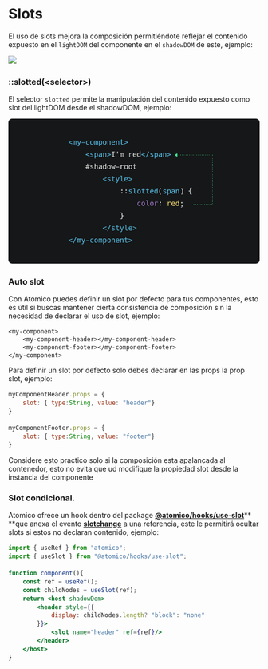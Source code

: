 # Slots

El uso de slots mejora la composición permitiéndote reflejar el contenido expuesto en el `lightDOM` del componente en el `shadowDOM` de este, ejemplo:

![](../../.gitbook/assets/web\_1366\_7.png)

### ::slotted(\<selector>)

El selector `slotted`  permite la manipulación del contenido expuesto como slot del lightDOM desde el shadowDOM, ejemplo:

![](../../.gitbook/assets/slotted.png)

### Auto slot

Con Atomico puedes definir un slot por defecto para tus componentes, esto es útil si buscas mantener cierta consistencia de composición sin la necesidad de declarar el uso de slot, ejemplo:

```markup
<my-component>
    <my-component-header></my-component-header>
    <my-component-footer></my-component-footer>
</my-component>
```

Para definir un slot por defecto solo debes declarar en las props la prop slot, ejemplo:

```javascript
myComponentHeader.props = {
    slot: { type:String, value: "header"}
}

myComponentFooter.props = {
    slot: { type:String, value: "footer"}
}
```

Considere esto practico solo si la composición esta apalancada al contenedor, esto no evita que ud modifique la propiedad slot desde la instancia del componente

### Slot condicional.

Atomico ofrece un hook dentro del package [**@atomico/hooks/use-slot**](broken-reference)** **que anexa el evento [**slotchange**](https://developer.mozilla.org/en-US/docs/Web/API/HTMLSlotElement/slotchange\_event) a una referencia, este le permitirá ocultar slots si estos no declaran contenido, ejemplo:

```jsx
import { useRef } from "atomico";
import { useSlot } from "@atomico/hooks/use-slot";

function component(){
    const ref = useRef();
    const childNodes = useSlot(ref);
    return <host shadowDom>
        <header style={{
            display: childNodes.length? "block": "none"
        }}>
            <slot name="header" ref={ref}/>
        </header>
    </host>
}
```









